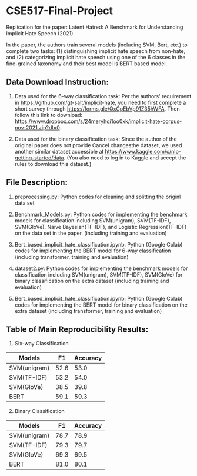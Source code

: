 # CSE517-Final-Project
Replication for the paper: Latent Hatred: A Benchmark for Understanding Implicit Hate Speech (2021).

In the paper, the authors train several models (including SVM, Bert, etc.) to complete two tasks: (1) distinguishing implicit hate speech from non-hate, and (2) categorizing implicit hate speech using one of the 6 classes in the fine-grained taxonomy and their best model is BERT based model. 

## Data Download Instruction:

1. Data used for the 6-way classification task: 
Per the authors' requirement in https://github.com/gt-salt/implicit-hate, you need to first complete a short survey through https://forms.gle/QxCpEbVp91Z35hWFA. Then follow this link to download: https://www.dropbox.com/s/24meryhqi1oo0xk/implicit-hate-corpus-nov-2021.zip?dl=0.

2. Data used for the binary classification task:
Since the author of the original paper does not provide Cancel changesthe dataset, we used another similar dataset accessible at https://www.kaggle.com/c/nlp-getting-started/data. (You also need to log in to Kaggle and accept the rules to download this dataset.)

## File Description:

1. preprocessing.py: Python codes for cleaning and splitting the originl data set

2. Benchmark_Models.py: Python codes for implementing the benchmark models for classification including SVM(unigram), SVM(TF-IDF), SVM(GloVe), Naive Bayesian(TF-IDF), and Logistic Regression(TF-IDF) on the data set in the paper. (including training and evaluation) 

3. Bert_based_implicit_hate_classification.ipynb: Python (Google Colab) codes for implementing the BERT model for 6-way classification (including transformer, training and evaluation) 

4. dataset2.py: Python codes for implementing the benchmark models for classification including SVM(unigram), SVM(TF-IDF), SVM(GloVe) for binary classification on the extra dataset (including training and evaluation) 

5. Bert_based_implicit_hate_classification.ipynb:  Python (Google Colab) codes for implementing the BERT model for binary classification on the extra dataset (including transformer, training and evaluation) 


## Table of Main Reproducibility Results:

1. Six-way Classification

| Models        | F1            | Accuracy      |
| ------------- | ------------- | ------------- |
| SVM(unigram)  | 52.6          | 53.0          |
| SVM(TF-IDF)   | 53.2          | 54.0          |
| SVM(GloVe)    | 38.5          | 39.8          |
| BERT          | 59.1          | 59.3          |

2. Binary Classification

| Models        | F1            | Accuracy      |
| ------------- | ------------- | ------------- |
| SVM(unigram)  | 78.7          | 78.9          |
| SVM(TF-IDF)   |79.3           | 79.7          |
| SVM(GloVe)    | 69.3          | 69.5          |
| BERT          | 81.0          | 80.1          |

